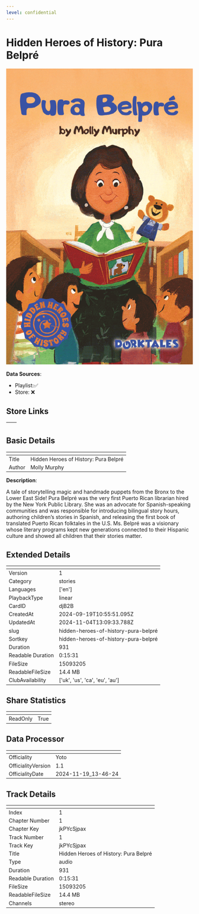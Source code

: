 ```yaml
---
level: confidential
---
```

# Hidden Heroes of History: Pura Belpré

![card_[djB2B].png](../../img/cards/card_[djB2B].png)

**Data Sources**: 

- Playlist:✅
- Store: ❌


## Store Links

| <!-- --> | <!-- --> |
| - | - |


## Basic Details

| <!-- --> | <!-- --> |
| - | - |
| Title | Hidden Heroes of History: Pura Belpré |
| Author | Molly Murphy |

**Description**:

A tale of storytelling magic and handmade puppets from the Bronx to the Lower East Side! Pura Belpré was the very first Puerto Rican librarian hired by the New York Public Library. She was an advocate for Spanish-speaking communities and was responsible for introducing bilingual story hours, authoring children’s stories in Spanish, and releasing the first book of translated Puerto Rican folktales in the U.S. Ms. Belpré was a visionary whose literary programs kept new generations connected to their Hispanic culture and showed all children that their stories matter.


## Extended Details

| <!-- --> | <!-- --> |
| - | - |
| Version | 1 |
| Category | stories |
| Languages | ['en'] |
| PlaybackType | linear |
| CardID | djB2B |
| CreatedAt | 2024-09-19T10:55:51.095Z |
| UpdatedAt | 2024-11-04T13:09:33.788Z |
| slug | hidden-heroes-of-history-pura-belpré |
| Sortkey | hidden-heroes-of-history-pura-belpré |
| Duration | 931 |
| Readable Duration | 0:15:31 |
| FileSize | 15093205 |
| ReadableFileSize | 14.4 MB |
| ClubAvailability | ['uk', 'us', 'ca', 'eu', 'au'] |


## Share Statistics

| <!-- --> | <!-- --> |
| - | - |
| ReadOnly | True |


## Data Processor

| <!-- --> | <!-- --> |
| - | - |
| Officiality | Yoto
| OfficialityVersion | 1.1
| OfficialityDate | 2024-11-19_13-46-24


## Track Details

| <!-- --> | <!-- --> |
| - | - |
| Index | 1 |
| Chapter Number | 1 |
| Chapter Key | jkPYcSjpax |
| Track Number | 1 |
| Track Key | jkPYcSjpax |
| Title | Hidden Heroes of History: Pura Belpré |
| Type | audio |
| Duration | 931 |
| Readable Duration | 0:15:31 |
| FileSize | 15093205 |
| ReadableFileSize | 14.4 MB |
| Channels | stereo |

